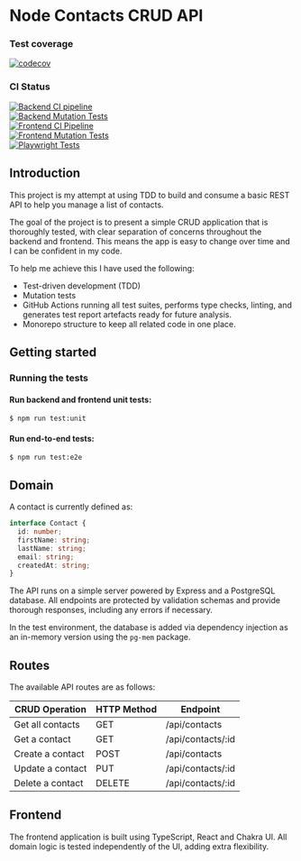 # Node Contacts CRUD API

### Test coverage

<a href="https://codecov.io/github/simonrevill/node-contacts-crud-api">
  <img src="https://codecov.io/github/simonrevill/node-contacts-crud-api/branch/main/graph/badge.svg?token=QTB4X3Y34Y" alt="codecov"/>
</a><br>

### CI Status

<a href="https://github.com/simonrevill/node-contacts-crud-api/actions/workflows/backend_qa.yml">
  <img src="https://github.com/simonrevill/node-contacts-crud-api/actions/workflows/backend_qa.yml/badge.svg?branch=main" alt="Backend CI pipeline"/>
</a><br>
<a href="https://github.com/simonrevill/node-contacts-crud-api/actions/workflows/backend_qa_mutation.yml">
  <img src="https://github.com/simonrevill/node-contacts-crud-api/actions/workflows/backend_qa_mutation.yml/badge.svg" alt="Backend Mutation Tests"/>
</a><br>
<a href="https://github.com/simonrevill/node-contacts-crud-api/actions/workflows/frontend_qa.yml">
  <img src="https://github.com/simonrevill/node-contacts-crud-api/actions/workflows/frontend_qa.yml/badge.svg" alt="Frontend CI Pipeline"/>
</a><br>
<a href="https://github.com/simonrevill/node-contacts-crud-api/actions/workflows/frontend_qa_mutation.yml">
  <img src="https://github.com/simonrevill/node-contacts-crud-api/actions/workflows/frontend_qa_mutation.yml/badge.svg" alt="Frontend Mutation Tests"/>
</a><br>
<a href="https://github.com/simonrevill/node-contacts-crud-api/actions/workflows/e2e_qa.yml">
  <img src="https://github.com/simonrevill/node-contacts-crud-api/actions/workflows/e2e_qa.yml/badge.svg" alt="Playwright Tests"/>
</a>

## Introduction

This project is my attempt at using TDD to build and consume a basic REST API to help you manage a list of contacts.

The goal of the project is to present a simple CRUD application that is thoroughly tested, with clear separation of concerns throughout the backend and frontend. This means the app is easy to change over time and I can be confident in my code.

To help me achieve this I have used the following:

- Test-driven development (TDD)
- Mutation tests
- GitHub Actions running all test suites, performs type checks, linting, and generates test report artefacts ready for future analysis.
- Monorepo structure to keep all related code in one place.

## Getting started

### Running the tests

#### Run backend and frontend unit tests:

```shell
$ npm run test:unit
```

#### Run end-to-end tests:

```shell
$ npm run test:e2e
```

## Domain

A contact is currently defined as:

```ts
interface Contact {
  id: number;
  firstName: string;
  lastName: string;
  email: string;
  createdAt: string;
}
```

The API runs on a simple server powered by Express and a PostgreSQL database. All endpoints are protected by validation schemas and provide thorough responses, including any errors if necessary.

In the test environment, the database is added via dependency injection as an in-memory version using the `pg-mem` package.

## Routes

The available API routes are as follows:

| CRUD Operation   | HTTP Method | Endpoint          |
| ---------------- | ----------- | ----------------- |
| Get all contacts | GET         | /api/contacts     |
| Get a contact    | GET         | /api/contacts/:id |
| Create a contact | POST        | /api/contacts     |
| Update a contact | PUT         | /api/contacts/:id |
| Delete a contact | DELETE      | /api/contacts/:id |

## Frontend

The frontend application is built using TypeScript, React and Chakra UI. All domain logic is tested independently of the UI, adding extra flexibility.
